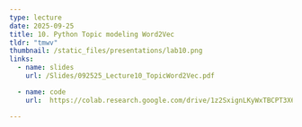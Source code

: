 ```yaml
---
type: lecture
date: 2025-09-25
title: 10. Python Topic modeling Word2Vec
tldr: "tmwv"
thumbnail: /static_files/presentations/lab10.png
links:
  - name: slides
    url: /Slides/092525_Lecture10_TopicWord2Vec.pdf

  - name: code
    url:  https://colab.research.google.com/drive/1z2SxignLKyWxTBCPT3X6kzmp8xYMj6TR?usp=sharing

---
```

